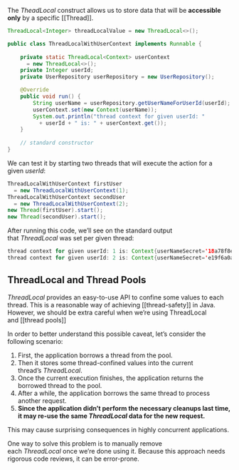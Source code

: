 The _TheadLocal_ construct allows us to store data that will be **accessible only** by a specific [[Thread]].

```java
ThreadLocal<Integer> threadLocalValue = new ThreadLocal<>();
```

```java
public class ThreadLocalWithUserContext implements Runnable {
 
    private static ThreadLocal<Context> userContext 
      = new ThreadLocal<>();
    private Integer userId;
    private UserRepository userRepository = new UserRepository();

    @Override
    public void run() {
        String userName = userRepository.getUserNameForUserId(userId);
        userContext.set(new Context(userName));
        System.out.println("thread context for given userId: " 
          + userId + " is: " + userContext.get());
    }
    
    // standard constructor
}
```

We can test it by starting two threads that will execute the action for a given _userId_:

```java
ThreadLocalWithUserContext firstUser 
  = new ThreadLocalWithUserContext(1);
ThreadLocalWithUserContext secondUser 
  = new ThreadLocalWithUserContext(2);
new Thread(firstUser).start();
new Thread(secondUser).start();
```

After running this code, we’ll see on the standard output that _ThreadLocal_ was set per given thread:

```java
thread context for given userId: 1 is: Context{userNameSecret='18a78f8e-24d2-4abf-91d6-79eaa198123f'}
thread context for given userId: 2 is: Context{userNameSecret='e19f6a0a-253e-423e-8b2b-bca1f471ae5c'}
```
## ThreadLocal and Thread Pools

_ThreadLocal_ provides an easy-to-use API to confine some values to each thread. This is a reasonable way of achieving [[thread-safety]] in Java. However, we should be extra careful when we’re using ThreadLocal and [[thread pools]]

In order to better understand this possible caveat, let’s consider the following scenario:

1. First, the application borrows a thread from the pool.
2. Then it stores some thread-confined values into the current thread’s _ThreadLocal_.
3. Once the current execution finishes, the application returns the borrowed thread to the pool.
4. After a while, the application borrows the same thread to process another request.
5. **Since the application didn’t perform the necessary cleanups last time, it may re-use the same _ThreadLocal_ data for the new request.**

This may cause surprising consequences in highly concurrent applications.

One way to solve this problem is to manually remove each _ThreadLocal_ once we’re done using it. Because this approach needs rigorous code reviews, it can be error-prone.